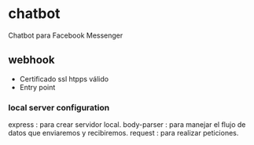 # chatbot
Chatbot para Facebook Messenger

## webhook
- Certificado ssl htpps válido
- Entry point

<!-- local server setting -->
### local server configuration
express : para crear servidor local.
body-parser : para manejar el flujo de datos que enviaremos y recibiremos.
request : para realizar peticiones.
